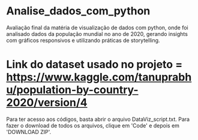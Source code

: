 # Analise_dados_com_python
Avaliação final da matéria de visualização de dados com python, onde foi analisado dados da população mundial no ano de 2020, gerando insights com gráficos responsivos e utilizando práticas de storytelling.

# Link do dataset usado no projeto = https://www.kaggle.com/tanuprabhu/population-by-country-2020/version/4

Para ter acesso aos códigos, basta abrir o arquivo DataViz_script.txt.
Para fazer o download de todos os arquivos, clique em 'Code' e depois em 'DOWNLOAD ZIP'. 
